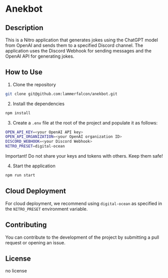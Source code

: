 # Anekbot

## Description

This is a Nitro application that generates jokes using the ChatGPT model from OpenAI and sends them to a specified Discord channel. The application uses the Discord Webhook for sending messages and the OpenAI API for generating jokes.

## How to Use

1. Clone the repository
```bash
git clone git@github.com:lammerfalcon/anekbot.git
```

2. Install the dependencies
```bash
npm install
```

3. Create a `.env` file at the root of the project and populate it as follows:
```bash
OPEN_API_KEY=<your OpenAI API key>
OPEN_API_ORGANIZATION=<your OpenAI organization ID>
DISCORD_WEBHOOK=<your Discord Webhook>
NITRO_PRESET=digital-ocean
```
Important! Do not share your keys and tokens with others. Keep them safe!

4. Start the application
```bash
npm run start
```

## Cloud Deployment

For cloud deployment, we recommend using `digital-ocean` as specified in the `NITRO_PRESET` environment variable.

## Contributing

You can contribute to the development of the project by submitting a pull request or opening an issue.

## License

no license
